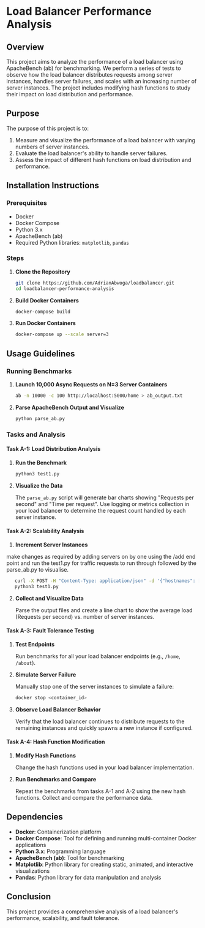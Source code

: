 
# Load Balancer Performance Analysis

## Overview

This project aims to analyze the performance of a load balancer using ApacheBench (ab) for benchmarking. We perform a series of tests to observe how the load balancer distributes requests among server instances, handles server failures, and scales with an increasing number of server instances. The project includes modifying hash functions to study their impact on load distribution and performance.

## Purpose

The purpose of this project is to:
1. Measure and visualize the performance of a load balancer with varying numbers of server instances.
2. Evaluate the load balancer's ability to handle server failures.
3. Assess the impact of different hash functions on load distribution and performance.

## Installation Instructions

### Prerequisites

- Docker
- Docker Compose
- Python 3.x
- ApacheBench (ab)
- Required Python libraries: `matplotlib`, `pandas`

### Steps

1. **Clone the Repository**

   ```bash
   git clone https://github.com/AdrianAbwoga/loadbalancer.git
   cd loadbalancer-performance-analysis
   ```

2. **Build Docker Containers**

   ```bash
   docker-compose build
   ```

3. **Run Docker Containers**

   ```bash
   docker-compose up --scale server=3
   ```

## Usage Guidelines

### Running Benchmarks

1. **Launch 10,000 Async Requests on N=3 Server Containers**

   ```bash
   ab -n 10000 -c 100 http://localhost:5000/home > ab_output.txt
   ```

2. **Parse ApacheBench Output and Visualize**

   ```bash
   python parse_ab.py
   ```

### Tasks and Analysis

#### Task A-1: Load Distribution Analysis

1. **Run the Benchmark**

   ```bash
   python3 test1.py
   ```

2. **Visualize the Data**

   The `parse_ab.py` script will generate bar charts showing "Requests per second" and "Time per request". Use logging or metrics collection in your load balancer to determine the request count handled by each server instance.

#### Task A-2: Scalability Analysis

1. **Increment Server Instances**

  make changes as required by adding servers on by one using the /add end point and run the test1.py for traffic requests to run through followed by the parse_ab.py to visualise.
  
```bash
   curl -X POST -H "Content-Type: application/json" -d '{"hostnames": ["http://localhost:500X"]}' http://localhost:5000/add
   python3 test1.py
   ```

2. **Collect and Visualize Data**

   Parse the output files and create a line chart to show the average load (Requests per second) vs. number of server instances.

#### Task A-3: Fault Tolerance Testing

1. **Test Endpoints**

   Run benchmarks for all your load balancer endpoints (e.g., `/home`, `/about`).

2. **Simulate Server Failure**

   Manually stop one of the server instances to simulate a failure:

   ```bash
   docker stop <container_id>
   ```

3. **Observe Load Balancer Behavior**

   Verify that the load balancer continues to distribute requests to the remaining instances and quickly spawns a new instance if configured.

#### Task A-4: Hash Function Modification

1. **Modify Hash Functions**

   Change the hash functions used in your load balancer implementation.

2. **Run Benchmarks and Compare**

   Repeat the benchmarks from tasks A-1 and A-2 using the new hash functions. Collect and compare the performance data.

## Dependencies

- **Docker**: Containerization platform
- **Docker Compose**: Tool for defining and running multi-container Docker applications
- **Python 3.x**: Programming language
- **ApacheBench (ab)**: Tool for benchmarking
- **Matplotlib**: Python library for creating static, animated, and interactive visualizations
- **Pandas**: Python library for data manipulation and analysis

## Conclusion

This project provides a comprehensive analysis of a load balancer's performance, scalability, and fault tolerance. 

